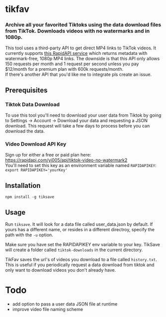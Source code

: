 # tikfav
### Archive all your favorited Tiktoks using the data download files from TikTok. Downloads videos with no watermarks and in 1080p.

This tool uses a third-party API to get direct MP4 links to TikTok videos. It currently supports [this RapidAPI service](https://rapidapi.com/yi005/api/tiktok-video-no-watermark2) which returns metadata with watermark-free, 1080p MP4 links. The downside is that this API only allows 150 requests per month and 1 request per second unless you pay $12/month for a premium plan with 600k requests/month.  
If there's another API that you'd like me to integrate pls create an issue.

## Prerequisites 

### Tiktok Data Download
To use this tool you'll need to download your user data from Tiktok by going to Settings -> Account -> Download your data and requesting a JSON download. This request will take a few days to process before you can download the data.

### Video Download API Key

Sign up for either a free or paid plan here: https://rapidapi.com/yi005/api/tiktok-video-no-watermark2  
You'll need to set this key as an environment variable named `RAPIDAPIKEY`:  
`export RAPIDAPIKEY='yourKey'`

## Installation  
`npm install -g tiksave`

## Usage  
Run `tiksave`. It will look for a data file called user_data.json by default. If yours has a different name, or resides in a different directroy, specify the path with the `-u` option.

Make sure you have set the RAPIDAPIKEY env variable to your key. TikSave will create a folder called `tiktok-downloads` in the current directory.

TikFav saves the url's of videos you download to a file called `history.txt`. This is useful if you periodically request a data download from tiktok and only want to download videos you don't already have.

# Todo

- add option to pass a user data JSON file at runtime
- improve video file naming scheme
